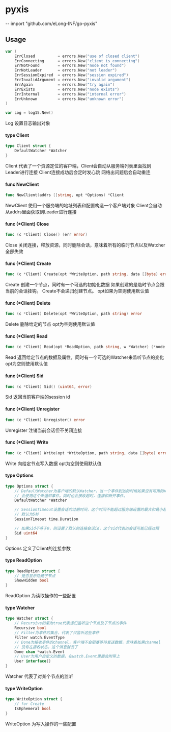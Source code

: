# pyxis
--
    import "github.com/eLong-INF/go-pyxis"


## Usage

```go
var (
	ErrClosed          = errors.New("use of closed client")
	ErrConnecting      = errors.New("client is connecting")
	ErrNotFound        = errors.New("node not found")
	ErrNotLeader       = errors.New("not leader")
	ErrSessionExpired  = errors.New("session expired")
	ErrInvalidArgument = errors.New("invalid argument")
	ErrAgain           = errors.New("try again")
	ErrExists          = errors.New("node exists")
	ErrInternal        = errors.New("internal error")
	ErrUnknown         = errors.New("unknown error")
)
```

```go
var Log = log15.New()
```
Log 设置日志输出对象

#### type Client

```go
type Client struct {
	DefaultWatcher *Watcher
}
```

Client 代表了一个资源定位的客户端，Client会自动从服务端列表里面找到Leader进行连接 Client连接成功后会定时发心跳 网络出问题后会自动重连

#### func  NewClient

```go
func NewClient(addrs []string, opt *Options) *Client
```
NewClient 使用一个服务端的地址列表和配置构造一个客户端对象 Client会自动从addrs里面获取到Leader进行连接

#### func (*Client) Close

```go
func (c *Client) Close() (err error)
```
Close 关闭连接，释放资源，同时删除会话，意味着所有的临时节点以及Watcher全部失效

#### func (*Client) Create

```go
func (c *Client) Create(opt *WriteOption, path string, data []byte) error
```
Create 创建一个节点，同时有一个可选的初始化数据 如果创建的是临时节点会跟当前的会话挂钩。 Create不会递归创建节点。 opt如果为空则使用默认值

#### func (*Client) Delete

```go
func (c *Client) Delete(opt *WriteOption, path string) error
```
Delete 删除给定的节点 opt为空则使用默认值

#### func (*Client) Read

```go
func (c *Client) Read(opt *ReadOption, path string, w *Watcher) (*node.Node, error)
```
Read 返回给定节点的数据及属性，同时有一个可选的Watcher来监听节点的变化 opt为空则使用默认值

#### func (*Client) Sid

```go
func (c *Client) Sid() (uint64, error)
```
Sid 返回当前客户端的session id

#### func (*Client) Unregister

```go
func (c *Client) Unregister() error
```
Unregister 注销当前会话但不关闭连接

#### func (*Client) Write

```go
func (c *Client) Write(opt *WriteOption, path string, data []byte) error
```
Write 向给定节点写入数据 opt为空则使用默认值

#### type Options

```go
type Options struct {
	// DefaultWatcher为客户端的默认Watcher，当一个事件到达的时候如果没有可用的Watcher就
	// 会使用这个来通知事件。同时也会接收超时，连接和断开事件。
	DefaultWatcher *Watcher

	// SessionTimeout设置会话的过期时间，这个时间不能超过服务端设置的最大和最小超时时间
	// 默认为5秒
	SessionTimeout time.Duration

	// 如果Sid不等于0，则设置了默认的连接会话id，这个sid代表的会话可能已经过期
	Sid uint64
}
```

Options 定义了Client的连接参数

#### type ReadOption

```go
type ReadOption struct {
	// 是否显示隐藏子节点
	ShowHidden bool
}
```

ReadOption 为读取操作的一些配置

#### type Watcher

```go
type Watcher struct {
	// Recursive如果为true代表递归监听这个节点及子节点的事件
	Recursive bool
	// Filter为事件的集合，代表了只监听这些事件
	Filter watch.EventType
	// Done为接收事件的channel，客户端不会阻塞等待发送数据，意味着如果channel
	// 没有在接收状态，这个消息就丢了
	Done chan *watch.Event
	// User为用户自定义的数据，在watch.Event里面会附带上
	User interface{}
}
```

Watcher 代表了对某个节点的监听

#### type WriteOption

```go
type WriteOption struct {
	// for Create
	IsEphemeral bool
}
```

WriteOption 为写入操作的一些配置
